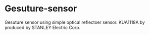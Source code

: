 # Gesuture-sensor
Gesuture sensor using simple optical reflectoer sensor.
  KUA1118A by produced by STANLEY Electric Corp.
  
